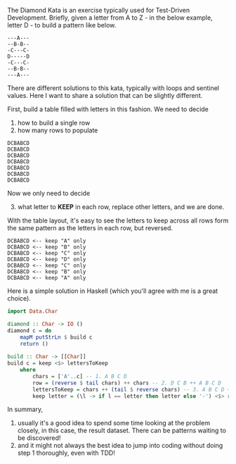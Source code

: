 The Diamond Kata is an exercise typically used for Test-Driven Development. Briefly, given a letter from A to Z - in the below example, letter D - to build a pattern like below.

```
---A---
--B-B--
-C---C-
D-----D
-C---C-
--B-B--
---A---
```

There are different solutions to this kata, typically with loops and sentinel values. Here I want to share a solution that can be slightly different.

First, build a table filled with letters in this fashion. We need to decide 

1. how to build a single row
2. how many rows to populate

```
DCBABCD
DCBABCD
DCBABCD
DCBABCD
DCBABCD
DCBABCD
DCBABCD
```

Now we only need to decide

3. what letter to **KEEP** in each row, replace other letters, and we are done.

With the table layout, it's easy to see the letters to keep across all rows form the same pattern as the letters in each row, but reversed.

```
DCBABCD <-- keep "A" only
DCBABCD <-- keep "B" only
DCBABCD <-- keep "C" only
DCBABCD <-- keep "D" only
DCBABCD <-- keep "C" only
DCBABCD <-- keep "B" only
DCBABCD <-- keep "A" only
```

Here is a simple solution in Haskell (which you'll agree with me is a great choice).

```haskell
import Data.Char

diamond :: Char -> IO ()
diamond c = do
    mapM putStrLn $ build c
    return ()
            
build :: Char -> [[Char]]
build c = keep <$> lettersToKeep
    where
        chars = ['A'..c] -- 1. A B C D
        row = (reverse $ tail chars) ++ chars -- 2. D C B ++ A B C D
        lettersToKeep = chars ++ (tail $ reverse chars) -- 3. A B C D ++ C B A, similar to above
        keep letter = (\l -> if l == letter then letter else '-') <$> row
```

In summary,
1. usually it's a good idea to spend some time looking at the problem closely, in this case, the result dataset. There can be patterns waiting to be discovered!
2. and it might not always the best idea to jump into coding without doing step 1 thoroughly, even with TDD!